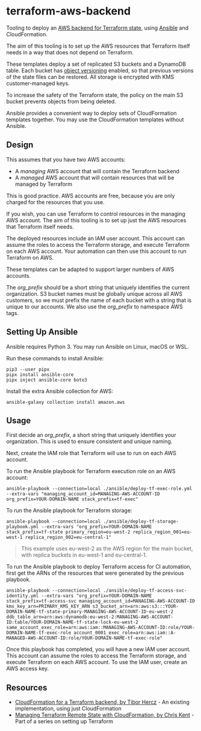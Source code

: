 # terraform-aws-backend

Tooling to deploy an [AWS backend for Terraform state](https://www.terraform.io/language/settings/backends/s3), using [Ansible](https://www.ansible.com/) and CloudFormation.

The aim of this tooling is to set up the AWS resources that Terraform itself needs in a way that does not depend on Terraform.

These templates deploy a set of replicated S3 buckets and a DynamoDB table. Each bucket has [object versioning](https://docs.aws.amazon.com/AmazonS3/latest/userguide/Versioning.html) enabled, so that previous versions of the state files can be restored. All storage is encrypted with KMS customer-managed keys.

To increase the safety of the Terraform state, the policy on the main S3 bucket prevents objects from being deleted.

Ansible provides a convenient way to deploy sets of CloudFormation templates together. You may use the CloudFormation templates without Ansible.

## Design

This assumes that you have two AWS accounts:

- A *managing* AWS account that will contain the Terraform backend
- A *managed* AWS account that will contain resources that will be managed by Terraform

This is good practice. AWS accounts are free, because you are only charged for the resources that you use.

If you wish, you can use Terraform to control resources in the managing AWS account. The aim of this tooling is to set up just the AWS resources that Terraform itself needs.

The deployed resources include an IAM user account. This account can assume the roles to access the Terraform storage, and execute Terraform on each AWS account. Your automation can then use this account to run Terraform on AWS.

These templates can be adapted to support larger numbers of AWS accounts.

The *org_prefix* should be a short string that uniquely identifies the current organization. S3 bucket names must be globally unique across all AWS customers, so we must prefix the name of each bucket with a string that is unique to our accounts. We also use the *org_prefix* to namespace AWS tags.

## Setting Up Ansible

Ansible requires Python 3. You may run Ansible on Linux, macOS or WSL.

Run these commands to install Ansible:

    pip3 --user pipx
    pipx install ansible-core
    pipx inject ansible-core boto3

Install the extra Ansible collection for AWS:

    ansible-galaxy collection install amazon.aws

## Usage

First decide an *org_prefix*, a short string that uniquely identifies your organization. This is used to ensure consistent and unique naming.

Next, create the IAM role that Terraform will use to run on each AWS account.

To run the Ansible playbook for Terraform execution role on an AWS account:

    ansible-playbook --connection=local ./ansible/deploy-tf-exec-role.yml --extra-vars "managing_account_id=MANAGING-AWS-ACCOUNT-ID org_prefix=YOUR-DOMAIN-NAME stack_prefix=tf-exec"

To run the Ansible playbook for Terraform storage:

    ansible-playbook --connection=local ./ansible/deploy-tf-storage-playbook.yml --extra-vars "org_prefix=YOUR-DOMAIN-NAME stack_prefix=tf-state primary_region=eu-west-2 replica_region_001=eu-west-1 replica_region_002=eu-central-1"

> This example uses eu-west-2 as the AWS region for the main bucket, with replica buckets in eu-west-1 and eu-central-1.

To run the Ansible playbook to deploy Terraform access for CI automation, first get the ARNs of the resources that were generated by the previous playbook.

    ansible-playbook --connection=local ./ansible/deploy-tf-access-svc-identity.yml --extra-vars "org_prefix=YOUR-DOMAIN-NAME stack_prefix=tf-access-svc managing_account_id=MANAGING-AWS-ACCOUNT-ID kms_key_arn=PRIMARY_KMS_KEY_ARN s3_bucket_arn=arn:aws:s3:::YOUR-DOMAIN-NAME-tf-state-primary-MANAGING-AWS-ACCOUNT-ID-eu-west-2 ddb_table_arn=arn:aws:dynamodb:eu-west-2:MANAGING-AWS-ACCOUNT-ID:table/YOUR-DOMAIN-NAME-tf-state-lock-eu-west-2 same_account_exec_role=arn:aws:iam::MANAGING-AWS-ACCOUNT-ID:role/YOUR-DOMAIN-NAME-tf-exec-role account_0001_exec_role=arn:aws:iam::A-MANAGED-AWS-ACCOUNT-ID:role/YOUR-DOMAIN-NAME-tf-exec-role"

Once this playbook has completed, you will have a new IAM user account. This account can assume the roles to access the Terraform storage, and execute Terraform on each AWS account. To use the IAM user, create an AWS access key.

## Resources

- [CloudFormation for a Terraform backend, by Tibor Hercz](https://github.com/tiborhercz/tf-state-backend-s3-cloudformation) - An existing implementation, using just CloudFormation
- [Managing Terraform Remote State with CloudFormation, by Chris Kent](https://thirstydeveloper.io/tf-skeleton/2021/02/25/part-6-protecting-state.html) - Part of a series on setting up Terraform
